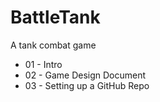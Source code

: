# BattleTank
A tank combat game

* 01 - Intro
* 02 - Game Design Document
* 03 - Setting up a GitHub Repo
